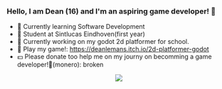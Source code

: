 ### Hello, I am Dean (16) and I'm an aspiring game developer! 👋

- 🌱 Currently learning Software Development
- 🏫 Student at Sintlucas Eindhoven(first year)
- 🏫 Currently working on my godot 2d platformer for school.
- 👾 Play my game!: https://deanlemans.itch.io/2d-platformer-godot
- 💵 Please donate too help me on my journy on becomming a game developer!🙏(monero): broken

<div id="header" align="center">
  <img src="https://media.giphy.com/media/enj50kao8gMfu/giphy.gif"/>
</div>
